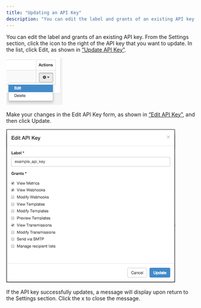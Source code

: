 ```yaml
---
title: "Updating an API Key"
description: "You can edit the label and grants of an existing API key From the Settings section click the icon to the right of the API key that you want to update In the list click Edit as shown in Figure 44 4 Update API Key Figure 44 4 Update API..."
---
```


You can edit the label and grants of an existing API key. From the Settings section, click the icon to the right of the API key that you want to update. In the list, click Edit, as shown in [“Update API Key”](/momentum/4/web-ui-apikeys-update#figure_update_apikey).

<a name="figure_update_apikey"></a> 


![Update API Key](images/update_apikey.png)

Make your changes in the Edit API Key form, as shown in [“Edit API Key”](/momentum/4/web-ui-apikeys-update#figure_edit_apikey), and then click Update.

<a name="figure_edit_apikey"></a> 


![Edit API Key](images/edit_apikey.png)

If the API key successfully updates, a message will display upon return to the Settings section. Click the x to close the message.